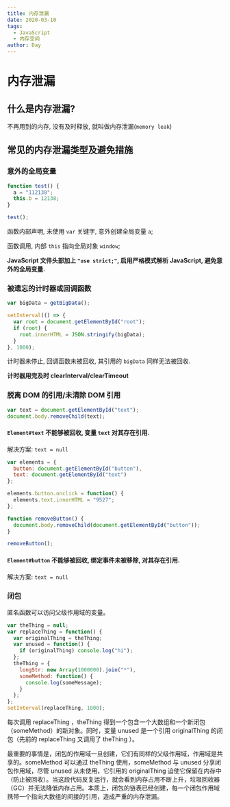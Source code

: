```yaml
---
title: 内存泄漏
date: 2020-03-10
tags:
  - JavaScript
  - 内存空间
author: Day
---
```


# 内存泄漏

## 什么是内存泄漏?

不再用到的内存, 没有及时释放, 就叫做内存泄漏(`memory leak`)

## 常见的内存泄漏类型及避免措施

### 意外的全局变量

```js
function test() {
  a = "112138";
  this.b = 12138;
}

test();
```

函数内部声明, 未使用 `var` 关键字, 意外创建全局变量 `a`;

函数调用, 内部 `this` 指向全局对象 `window`;

**JavaScript 文件头部加上 `"use strict;"`, 启用严格模式解析 JavaScript, 避免意外的全局变量.**

### 被遗忘的计时器或回调函数

```js
var bigData = getBigData();

setInterval(() => {
  var root = document.getElementById("root");
  if (root) {
    root.innerHTML = JSON.stringify(bigData);
  }
}, 1000);
```

计时器未停止, 回调函数未被回收, 其引用的 `bigData` 同样无法被回收.

**计时器用完及时 clearInterval/clearTimeout**

### 脱离 DOM 的引用/未清除 DOM 引用

```js
var text = document.getElementById("text");
document.body.removeChild(text);
```

#### `Element#text` 不能够被回收, 变量 `text` 对其存在引用.

解决方案: `text = null`

```js
var elements = {
  button: document.getElementById("button"),
  text: document.getElementById("text")
};

elements.button.onclick = function() {
  elements.text.innerHTML = "9527";
};

function removeButton() {
  document.body.removeChild(document.getElementById("button"));
}

removeButton();
```

#### `Element#button` 不能够被回收, 绑定事件未被移除, 对其存在引用.

解决方案: `text = null`

### 闭包

匿名函数可以访问父级作用域的变量。

```js
var theThing = null;
var replaceThing = function() {
  var originalThing = theThing;
  var unused = function() {
    if (originalThing) console.log("hi");
  };
  theThing = {
    longStr: new Array(1000000).join("*"),
    someMethod: function() {
      console.log(someMessage);
    }
  };
};
setInterval(replaceThing, 1000);
```

每次调用 replaceThing ，theThing 得到一个包含一个大数组和一个新闭包（someMethod）的新对象。同时，变量 unused 是一个引用 originalThing 的闭包（先前的 replaceThing 又调用了 theThing ）。

最重要的事情是，闭包的作用域一旦创建，它们有同样的父级作用域，作用域是共享的。someMethod 可以通过 theThing 使用，someMethod 与 unused 分享闭包作用域，尽管 unused 从未使用，它引用的 originalThing 迫使它保留在内存中（防止被回收）。当这段代码反复运行，就会看到内存占用不断上升，垃圾回收器（GC）并无法降低内存占用。本质上，闭包的链表已经创建，每一个闭包作用域携带一个指向大数组的间接的引用，造成严重的内存泄漏。
